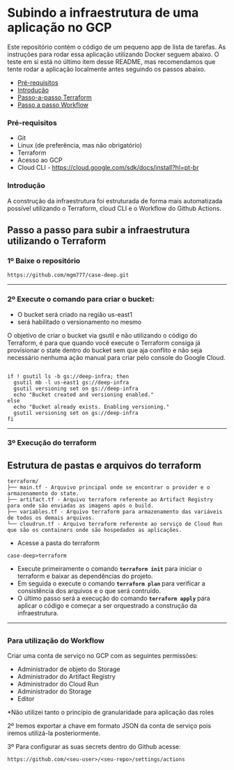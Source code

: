 # Subindo a infraestrutura de uma aplicação no GCP

Este repositório contém o código de um pequeno app de lista de tarefas. As instruções para rodar essa aplicação utilizando Docker seguem abaixo. O teste em si está no último item desse README, mas recomendamos que tente rodar a aplicação localmente antes seguindo os passos abaixo.

<!--ts-->
  * [Pré-requisitos](#prerequisites)
  * [Introdução](#introduction)
  * [Passo-a-passo Terraform](#step-by-step)
  * [Passo a passo Workflow](#Workflow)
<!--te-->

### Pré-requisitos<a name="prerequisites"></a>

- Git
- Linux (de preferência, mas não obrigatório)
- Terraform
- Acesso ao GCP
- Cloud CLI - https://cloud.google.com/sdk/docs/install?hl=pt-br

### Introdução<a name="introduction"></a>

A construção da infraestrutura foi estruturada de forma mais automatizada possível utilizando o Terraform, cloud CLI e o Workflow do Github Actions.

## Passo a passo para subir a infraestrutura utilizando o Terraform <a name="step-by-step"></a>

### 1º Baixe o repositório

```
https://github.com/mgm777/case-deep.git

```
---

### 2º Execute o comando para criar o bucket:
 - O bucket será criado na região us-east1
 - será habilitado o versionamento no mesmo

O objetivo de criar o bucket via gsutil e não utilizando o código do Terraform, é para que quando você execute o Terraform consiga já provisionar o state dentro do bucket sem que aja conflito e não seja necessário nenhuma ação manual para criar pelo console do Google Cloud.
```

if ! gsutil ls -b gs://deep-infra; then
  gsutil mb -l us-east1 gs://deep-infra
  gsutil versioning set on gs://deep-infra
  echo "Bucket created and versioning enabled."
else
  echo "Bucket already exists. Enabling versioning."
  gsutil versioning set on gs://deep-infra
fi

```
---
### 3º Execução do terraform

## Estrutura de pastas e arquivos do terraform

```
terraform/
├── main.tf - Arquvivo principal onde se encontrar o provider e o armazenamento do state.
├── artifact.tf - Arquivo terraform referente ao Artifact Registry para onde são enviadas as imagens após o build.
├── variables.tf - Arquivo terraform para armazenamento das variáveis de todos os demais arquivos.
└── cloudrun.tf - Arquivo terraform referente ao serviço de Cloud Run que são os containers onde são hospedados as aplicações.
```

 - Acesse a pasta do terraform 
 ```
 case-deep>terraform
 ```
 - Execute primeiramente o comando <b> ```terraform init``` </b> para iniciar o terraform e baixar as dependências do projeto.
 - Em seguida o execute o comando <b> ```terraform plan``` </b> para verificar a consistência dos arquivos e o que será contruído.
 - O último passo será a execução do comando <b> ```terraform apply``` </b>para aplicar o código e começar a ser orquestrado a construção da infraestrutura.

 ---
 
##


### Para utilização do Workflow<a name="Workflow"></a>

Criar uma conta de serviço no GCP com as seguintes permissões:
  - Administrador de objeto do Storage
  - Administrador do Artifact Registry
  - Administrador do Cloud Run
  - Administrador do Storage
  - Editor

  *Não utilizei tanto o princípio de granularidade para aplicação das roles

2º Iremos exportar a chave em formato JSON da conta de serviço pois iremos utilizá-la posteriormente.

3º Para configurar as suas secrets dentro do Github acesse:




```
https://github.com/<seu-user>/<seu-repo>/settings/actions

```


